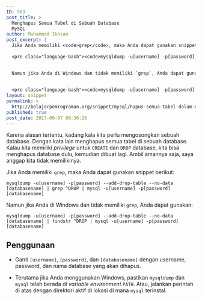 ```yaml
---
ID: 563
post_title: >
  Menghapus Semua Tabel di Sebuah Database
  MySQL
author: Muhammad Ikhsan
post_excerpt: |
  Jika Anda memiliki <code>grep</code>, maka Anda dapat gunakan snippet berikut:
  
  <pre class="language-bash"><code>mysqldump -u[username] -p[password] --add-drop-table --no-data [databasename] | grep ^DROP | mysql -u[username] -p[password] [databasename]</code></pre>
  

  Namun jika Anda di Windows dan tidak memiliki `grep`, Anda dapat gunakan:
  
  
  <pre class="language-bash"><code>mysqldump -u[username] -p[password] --add-drop-table --no-data [databasename] | findstr ^DROP | mysql -u[username] -p[password] [databasename]</code></pre>
layout: snippet
permalink: >
  http://belajarpemrograman.org/snippet/mysql/hapus-semua-tabel-dalam-database-mysql/
published: true
post_date: 2017-09-07 08:36:26
---
```

Karena alasan tertentu, kadang kala kita perlu mengosongkan sebuah database. Dengan kata lain menghapus semua tabel di sebuah database. Kalau kita memiliki *privilege* untuk `CREATE` dan `DROP` database, kita bisa menghapus database dulu, kemudian dibuat lagi. Ambil amannya saja, saya anggap kita tidak memilikinya.

Jika Anda memiliki `grep`, maka Anda dapat gunakan snippet berikut:

```
mysqldump -u[username] -p[password] --add-drop-table --no-data [databasename] | grep ^DROP | mysql -u[username] -p[password] [databasename]
```

Namun jika Anda di Windows dan tidak memiliki `grep`, Anda dapat gunakan:

```
mysqldump -u[username] -p[password] --add-drop-table --no-data [databasename] | findstr ^DROP | mysql -u[username] -p[password] [databasename]
```

## Penggunaan

- Ganti `[username]`, `[password]`, dan `[databasename]` dengan username, password, dan nama database yang akan dihapus.

- Terutama jika Anda menggunakan Windows, pastikan `mysqldump` dan `mysql` telah berada di *variable environment* `PATH`. Atau, jalankan perintah di atas dengan direktori aktif di lokasi di mana `mysql` terinstal.